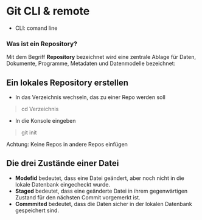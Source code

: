 # Git CLI & remote
- CLI: comand line

### Was ist ein Repository?

Mit dem Begriff **Repository** bezeichnet wird eine zentrale Ablage für Daten, Dokumente, Programme, Metadaten und Datenmodelle bezeichnet:

## Ein lokales Repository erstellen

- In das Verzeichnis wechseln, das zu einer Repo werden soll
> cd Verzeichnis
- In die Konsole eingeben
> git init

Achtung: Keine Repos in andere Repos einfügen

## Die drei Zustände einer Datei

- **Modefid** bedeutet, dass eine Datei geändert, aber noch nicht in die lokale Datenbank eingecheckt wurde.
- **Staged** bedeutet, dass eine geänderte Datei in ihrem gegenwärtigen Zustand für den nächsten Commit vorgemerkt ist.
- **Commmited** bedeutet, dass die Daten sicher in der lokalen Datenbank gespeichert sind.

